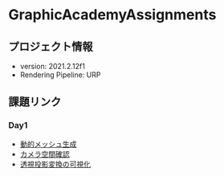 # GraphicAcademyAssignments

## プロジェクト情報
- version: 2021.2.12f1
- Rendering Pipeline: URP

## 課題リンク
### Day1
- [動的メッシュ生成](https://github.com/vzmc/GraphicAcademyAssignments/tree/feature/change_structure/GraphicAcademyAssignments/Assets/Assignments/MeshGenerator)
- [カメラ空間確認](https://github.com/vzmc/GraphicAcademyAssignments/tree/feature/change_structure/GraphicAcademyAssignments/Assets/Assignments/CameraSpaceCheck)
- [透視投影変換の可視化](https://github.com/vzmc/GraphicAcademyAssignments/tree/feature/change_structure/GraphicAcademyAssignments/Assets/Assignments/ProjectSimulation)

